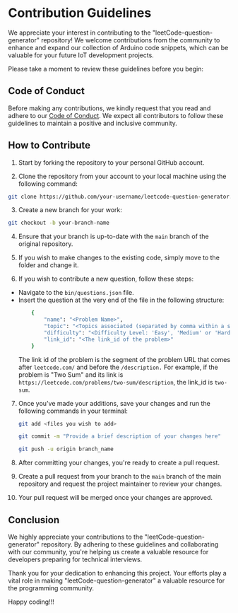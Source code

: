 # Contribution Guidelines

We appreciate your interest in contributing to the "leetCode-question-generator" repository! We welcome contributions from the community to enhance and expand our collection of Arduino code snippets, which can be valuable for your future IoT development projects.

Please take a moment to review these guidelines before you begin:

## Code of Conduct
Before making any contributions, we kindly request that you read and adhere to our [Code of Conduct](https://github.com/Agnik7/leetcode-question-generator/blob/main/CODE_OF_CONDUCT.md). We expect all contributors to follow these guidelines to maintain a positive and inclusive community.

## How to Contribute

1. Start by forking the repository to your personal GitHub account.
  
2. Clone the repository from your account to your local machine using the following command:
```bash
git clone https://github.com/your-username/leetcode-question-generator.git
```

3. Create a new branch for your work:
```bash
git checkout -b your-branch-name
```

4. Ensure that your branch is up-to-date with the `main` branch of the original repository.

5. If you wish to make changes to the existing code, simply move to the folder and change it.

6. If you wish to contribute a new question, follow these steps:
  - Navigate to the `bin/questions.json` file.
  - Insert the question at the very end of the file in the following structure:
    ```bash
        {
            "name": "<Problem Name>",
            "topic": "<Topics associated (separated by comma within a single string)>",
            "difficulty": "<Difficulty Level: 'Easy', 'Medium' or 'Hard'>",
            "link_id": "<The link_id of the problem>"
        }
    ```
    The link id of the problem is the segment of the problem URL that comes after `leetcode.com/` and before the `/description.` For example, if the problem is "Two Sum" and its link is `https://leetcode.com/problems/two-sum/description`, the link_id is `two-sum`.

7. Once you've made your additions, save your changes and run the following commands in your terminal:
    ```bash
    git add <files you wish to add>

    git commit -m "Provide a brief description of your changes here"

    git push -u origin branch_name
    ```

9. After committing your changes, you're ready to create a pull request.

10. Create a pull request from your branch to the `main` branch of the main repository and request the project maintainer to review your changes.

11. Your pull request will be merged once your changes are approved.

## Conclusion

We highly appreciate your contributions to the "leetCode-question-generator" repository. By adhering to these guidelines and collaborating with our community, you're helping us create a valuable resource for developers preparing for technical interviews.

Thank you for your dedication to enhancing this project. Your efforts play a vital role in making "leetCode-question-generator" a valuable resource for the programming community.

Happy coding!!!